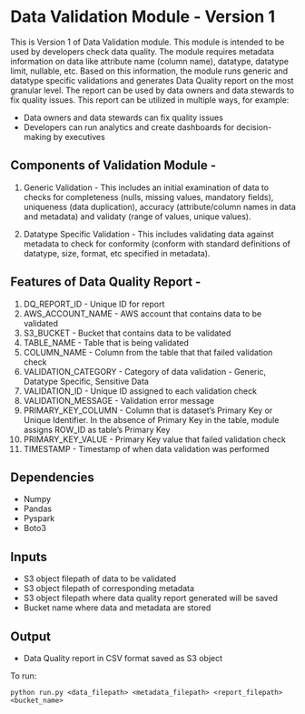 # Data Validation Module - Version 1

This is Version 1 of Data Validation module. This module is intended to be used by developers check data quality. The module requires metadata information on data like attribute name (column name), datatype, datatype limit, nullable, etc. Based on this information, the module runs generic and datatype specific validations and generates Data Quality report on the most granular level. The report can be used by data owners and data stewards to fix quality issues. This report can be utilized in multiple ways, for example:
* Data owners and data stewards can fix quality issues
* Developers can run analytics and create dashboards for decision-making by executives


## Components of Validation Module -

1. Generic Validation - This includes an initial examination of data to checks for completeness (nulls, missing values, mandatory fields), uniqueness (data duplication), accuracy (attribute/column names in data and metadata) and validaty (range of values, unique values).

2. Datatype Specific Validation - This includes validating data against metadata to check for conformity (conform with standard definitions of datatype, size, format, etc specified in metadata).


## Features of Data Quality Report -

1. DQ_REPORT_ID - Unique ID for report
2. AWS_ACCOUNT_NAME - AWS account that contains data to be validated
3. S3_BUCKET - Bucket that contains data to be validated
4. TABLE_NAME - Table that is being validated
5. COLUMN_NAME - Column from the table that that failed validation check
6. VALIDATION_CATEGORY - Category of data validation - Generic, Datatype Specific, Sensitive Data
7. VALIDATION_ID - Unique ID assigned to each validation check
8. VALIDATION_MESSAGE - Validation error message
9. PRIMARY_KEY_COLUMN - Column that is dataset’s Primary Key or Unique Identifier. In the absence of Primary Key in the table, module assigns ROW_ID as table’s Primary Key
10. PRIMARY_KEY_VALUE - Primary Key value that failed validation check
11. TIMESTAMP - Timestamp of when data validation was performed


## Dependencies

* Numpy
* Pandas
* Pyspark
* Boto3


## Inputs

* S3 object filepath of data to be validated
* S3 object filepath of corresponding metadata
* S3 object filepath where data quality report generated will be saved
* Bucket name where data and metadata are stored

## Output

* Data Quality report in CSV format saved as S3 object

To run:
```
python run.py <data_filepath> <metadata_filepath> <report_filepath> <bucket_name>
```
